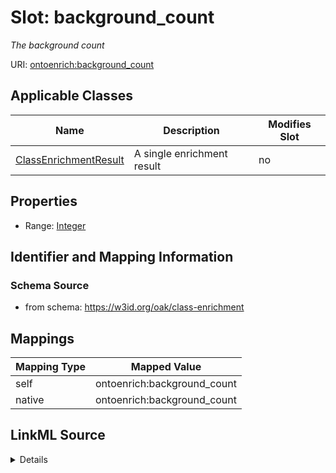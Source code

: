 

# Slot: background_count


_The background count_





URI: [ontoenrich:background_count](https://w3id.org/oak/class-enrichment/background_count)



<!-- no inheritance hierarchy -->





## Applicable Classes

| Name | Description | Modifies Slot |
| --- | --- | --- |
| [ClassEnrichmentResult](ClassEnrichmentResult.md) | A single enrichment result |  no  |







## Properties

* Range: [Integer](Integer.md)





## Identifier and Mapping Information







### Schema Source


* from schema: https://w3id.org/oak/class-enrichment




## Mappings

| Mapping Type | Mapped Value |
| ---  | ---  |
| self | ontoenrich:background_count |
| native | ontoenrich:background_count |




## LinkML Source

<details>
```yaml
name: background_count
description: The background count
from_schema: https://w3id.org/oak/class-enrichment
rank: 1000
alias: background_count
owner: ClassEnrichmentResult
domain_of:
- ClassEnrichmentResult
range: integer

```
</details>